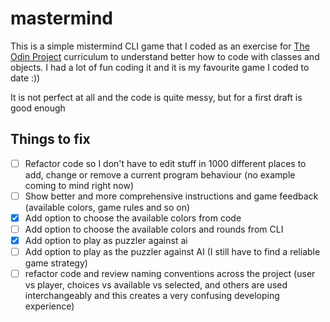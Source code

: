 # mastermind

This is a simple mistermind CLI game that I coded as an exercise for [The Odin Project](theodinproject.com) curriculum to understand better how to code with classes and objects. I had a lot of fun coding it and it is my favourite game I coded to date :))

It is not perfect at all and the code is quite messy, but for a first draft is good enough



## Things to fix

- [ ] Refactor code so I don't have to edit stuff in 1000 different places to add, change or remove a current program behaviour (no example coming to mind right now)
- [ ] Show better and more comprehensive instructions and game feedback (available colors, game rules and so on)
- [x] Add option to choose the available colors from code
- [ ] Add option to choose the available colors and rounds from CLI
- [x] Add option to play as puzzler against ai
- [ ] Add option to play as the puzzler against AI (I still have to find a reliable game strategy)
- [ ] refactor code and review naming conventions across the project (user vs player, choices vs available vs selected, and others are used interchangeably and this creates a very confusing developing experience)